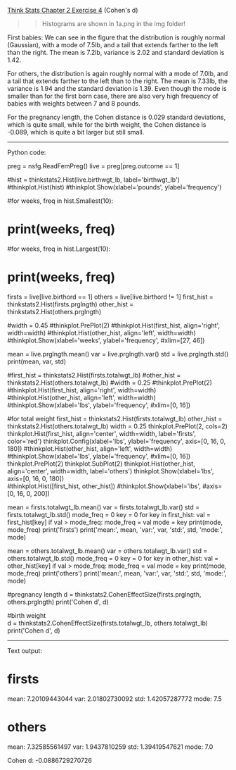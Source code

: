 [Think Stats Chapter 2 Exercise 4](http://greenteapress.com/thinkstats2/html/thinkstats2003.html#toc24) (Cohen's d)

>> Histograms are shown in 1a.png in the img folder!

First babies: We can see in the figure that the distribution is roughly normal (Gaussian),
with a mode of 7.5lb, and a tail that extends farther to the left than the right. The mean
is 7.2lb, variance is 2.02 and standard deviation is 1.42.

For others, the distribution is again roughly normal with a mode of 7.0lb, and a tail
that extends farther to the left than to the right. The mean is 7.33lb, the variance
is 1.94 and the standard deviation is 1.39. Even though the mode is smaller than for
the first born case, there are also very high frequency of babies with weights between
7 and 8 pounds.

For the pregnancy length, the Cohen distance is 0.029 standard deviations, which is
quite small, while for the birth weight, the Cohen distance is -0.089, which is quite
a bit larger but still small.

-----------------------

Python code:

preg = nsfg.ReadFemPreg()
live = preg[preg.outcome == 1]

#hist = thinkstats2.Hist(live.birthwgt_lb, label='birthwgt_lb')
#thinkplot.Hist(hist)
#thinkplot.Show(xlabel='pounds', ylabel='frequency')

#for weeks, freq in hist.Smallest(10):
#    print(weeks, freq)
#for weeks, freq in hist.Largest(10):
#    print(weeks, freq)

firsts = live[live.birthord == 1]
others = live[live.birthord != 1]
first_hist = thinkstats2.Hist(firsts.prglngth)
other_hist = thinkstats2.Hist(others.prglngth)

#width = 0.45
#thinkplot.PrePlot(2)
#thinkplot.Hist(first_hist, align='right', width=width)
#thinkplot.Hist(other_hist, align='left', width=width)
#thinkplot.Show(xlabel='weeks', ylabel='frequency',
#xlim=[27, 46])

mean = live.prglngth.mean()
var = live.prglngth.var()
std = live.prglngth.std()
print(mean, var, std)

#first_hist = thinkstats2.Hist(firsts.totalwgt_lb)
#other_hist = thinkstats2.Hist(others.totalwgt_lb)
#width = 0.25
#thinkplot.PrePlot(2)
#thinkplot.Hist(first_hist, align='right', width=width)
#thinkplot.Hist(other_hist, align='left', width=width)
#thinkplot.Show(xlabel='lbs', ylabel='frequency',
#xlim=[0, 16])

#for total weight
first_hist = thinkstats2.Hist(firsts.totalwgt_lb)
other_hist = thinkstats2.Hist(others.totalwgt_lb)
width = 0.25
thinkplot.PrePlot(2, cols=2)
thinkplot.Hist(first_hist, align='center', width=width, label='firsts', color='red')
thinkplot.Config(xlabel='lbs',
ylabel='frequency',
axis=[0, 16, 0, 180])
#thinkplot.Hist(other_hist, align='left', width=width)
#thinkplot.Show(xlabel='lbs', ylabel='frequency',
#xlim=[0, 16])
thinkplot.PrePlot(2)
thinkplot.SubPlot(2)
thinkplot.Hist(other_hist, align='center', width=width, label='others')
thinkplot.Show(xlabel='lbs',
axis=[0, 16, 0, 180])  
#thinkplot.Hist([first_hist, other_hist])
#thinkplot.Show(xlabel='lbs',
#axis=[0, 16, 0, 200])

mean = firsts.totalwgt_lb.mean()
var = firsts.totalwgt_lb.var()
std = firsts.totalwgt_lb.std()
mode_freq = 0
key = 0
for key in first_hist:
    val = first_hist[key]
    if val > mode_freq:
        mode_freq = val
        mode = key
print(mode, mode_freq)
print('firsts')
print('mean:', mean, 'var:', var, 'std:', std, 'mode:', mode)

mean = others.totalwgt_lb.mean()
var = others.totalwgt_lb.var()
std = others.totalwgt_lb.std()
mode_freq = 0
key = 0
for key in other_hist:
    val = other_hist[key]
    if val > mode_freq:
        mode_freq = val
        mode = key
print(mode, mode_freq)
print('others')
print('mean:', mean, 'var:', var, 'std:', std, 'mode:', mode)

#pregnancy length
d = thinkstats2.CohenEffectSize(firsts.prglngth, others.prglngth)
print('Cohen d', d)

#birth weight   
d = thinkstats2.CohenEffectSize(firsts.totalwgt_lb, others.totalwgt_lb)
print('Cohen d', d)

------------





Text output:

firsts
======
mean: 7.20109443044 var: 2.01802730092 std: 1.42057287772 mode: 7.5

others
======
mean: 7.32585561497 var: 1.9437810259 std: 1.39419547621 mode: 7.0

Cohen d: -0.0886729270726
